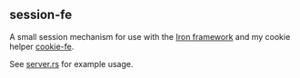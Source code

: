 ## session-fe

A small session mechanism for use with the [Iron framework](https://github.com/iron/iron) and my cookie helper [cookie-fe](https://github.com/kardeiz/cookie-fe).

See [server.rs](examples/server.rs) for example usage.